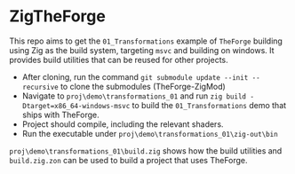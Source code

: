 # ZigTheForge

This repo aims to get the `01_Transformations` example of `TheForge` building using Zig as the build system, targeting `msvc` and building on windows. It provides build utilities that can be reused for other projects.


- After cloning, run the command `git submodule update --init --recursive` to clone the submodules (TheForge-ZigMod)
- Navigate to `proj\demo\transformations_01` and run `zig build -Dtarget=x86_64-windows-msvc` to build the `01_Transformations` demo that ships with TheForge.
- Project should compile, including the relevant shaders.
- Run the executable under `proj\demo\transformations_01\zig-out\bin`

`proj\demo\transformations_01\build.zig` shows how the build utilities and `build.zig.zon` can be used to build a project that uses TheForge.

